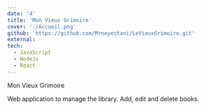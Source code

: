```yaml
---
date: '4'
title: 'Mon Vieux Grimoire'
cover: './Accueil.png'
github: 'https://github.com/Mrneyestani/LeVieuxGrimoire.git'
external:
tech:
  - JavaScript
  - NodeJs
  - React
---
```


Mon Vieux Grimoire

Web application to manage the library.
Add, edit and delete books.
